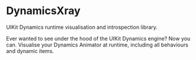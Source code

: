 DynamicsXray
============

UIKit Dynamics runtime visualisation and introspection library.

Ever wanted to see under the hood of the UIKit Dynamics engine?
Now you can. Visualise your Dynamics Animator at runtime, including
all behaviours and dynamic items.
